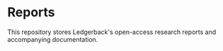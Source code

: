 # Reports
This repository stores Ledgerback's open-access research reports and accompanying documentation. 
